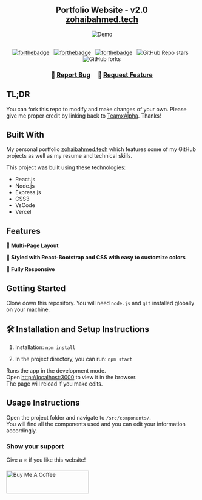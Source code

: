 <h2 align="center">
  Portfolio Website - v2.0<br/>
  <a href="https://teamxalpha.vercel.app/" target="_blank">zohaibahmed.tech</a>
</h2>
<div align="center">
  <img alt="Demo" src="./Images/readme-img1.png" />
</div>

<br/>

<center>

[![forthebadge](https://forthebadge.com/images/badges/built-with-love.svg)](https://forthebadge.com) &nbsp;
[![forthebadge](https://forthebadge.com/images/badges/made-with-javascript.svg)](https://forthebadge.com) &nbsp;
[![forthebadge](https://forthebadge.com/images/badges/open-source.svg)](https://forthebadge.com) &nbsp;
![GitHub Repo stars](https://img.shields.io/github/stars/TeamxAlpha/Portfolio?color=red&logo=github&style=for-the-badge) &nbsp;
![GitHub forks](https://img.shields.io/github/forks/TeamxAlpha/Portfolio?color=red&logo=github&style=for-the-badge)

</center>

<h3 align="center">
    🔹
    <a href="https://github.com/TeamxAlpha/Portfolio/issues">Report Bug</a> &nbsp; &nbsp;
    🔹
    <a href="https://github.com/TeamxAlpha/Portfolio/issues">Request Feature</a>
</h3>

## TL;DR

You can fork this repo to modify and make changes of your own. Please give me proper credit by linking back to [TeamxAlpha](https://github.com/TeamxAlpha). Thanks!

## Built With

My personal portfolio <a href="https://teamxalpha.vercel.app/" target="_blank">zohaibahmed.tech</a> which features some of my GitHub projects as well as my resume and technical skills.<br/>

This project was built using these technologies:

- React.js
- Node.js
- Express.js
- CSS3
- VsCode
- Vercel

## Features

**📖 Multi-Page Layout**

**🎨 Styled with React-Bootstrap and CSS with easy to customize colors**

**📱 Fully Responsive**

## Getting Started

Clone down this repository. You will need `node.js` and `git` installed globally on your machine.

## 🛠 Installation and Setup Instructions

1. Installation: `npm install`

2. In the project directory, you can run: `npm start`

Runs the app in the development mode.\
Open [http://localhost:3000](http://localhost:3000) to view it in the browser.  
The page will reload if you make edits.

## Usage Instructions

Open the project folder and navigate to `/src/components/`. <br/>
You will find all the components used and you can edit your information accordingly.

### Show your support

Give a ⭐ if you like this website!

<a href="https://www.buymeacoffee.com/zohaibahmed" target="_blank"><img src="https://cdn.buymeacoffee.com/buttons/v2/default-violet.png" alt="Buy Me A Coffee" height= "60px" width= "217px" ></a>
